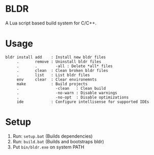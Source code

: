 # BLDR
A Lua script based build system for C/C++.

# Usage

```
bldr install add    : Install new bldr files
     .       remove : Uninstall bldr files
     .       .        -all : Delete *all* files
     .       clean  : Clean broken bldr files
     .       list   : List bldr files
     env     clear  : Clear environemnts
     make           : Build projects
     .                -clean   : Clean build
     .                -no-warn : Disable warnings
     .                -no-opt  : Disable optimizations
     ide            : Configure intellisense for supported IDEs
```

# Setup

1) Run: `setup.bat` (Builds dependencies)
2) Run: `build.bat` (Builds and bootstraps bldr)
3) Put `bin/bldr.exe` on system PATH